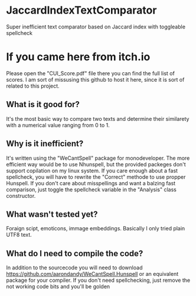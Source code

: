 # JaccardIndexTextComparator
Super inefficient text comparator based on Jaccard index with toggleable spellcheck

# If you came here from itch.io
Please open the "CUI_Score.pdf" file there you can find the full list of scores. I am sort of missusing this github to host it here, since it is sort of related to this project.

## What is it good for?
It's the most basic way to compare two texts and determine their similarety with a numerical value ranging from 0 to 1.

## Why is it inefficient?
It's written using the "WeCantSpell" package for monodeveloper. The more efficient way would be to use Nhunspell, but the provided packeges don't support copilation on my linux system. If you care enough about a fast spellcheck, you will have to rewrite the "Correct" methode to use propper Hunspell. If you don't care about misspellings and want a balzing fast comparison, just toggle the spellcheck variable in the "Analysis" class constructor.

## What wasn't tested yet?
Foraign scipt, emoticons, immage embeddings. Basically I only tried plain UTF8 text.

## What do I need to compile the code?
In addition to the sourcecode you will need to download https://github.com/aarondandy/WeCantSpell.Hunspell or an equivalent package for your compiler. If you don't need spellchecking, just remove the not working code bits and you'll be golden

